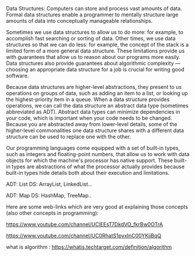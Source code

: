 Data Structures: Computers can store and process vast amounts of data. Formal data structures enable a programmer to mentally structure large amounts of data into conceptually manageable relationships.

Sometimes we use data structures to allow us to do more: for example, to accomplish fast searching or sorting of data. Other times, we use data structures so that we can do less: for example, the concept of the stack is a limited form of a more general data structure. These limitations provide us with guarantees that allow us to reason about our programs more easily. Data structures also provide guarantees about algorithmic complexity — choosing an appropriate data structure for a job is crucial for writing good software.

Because data structures are higher-level abstractions, they present to us operations on groups of data, such as adding an item to a list, or looking up the highest-priority item in a queue. When a data structure provides operations, we can call the data structure an abstract data type (sometimes abbreviated as ADT). Abstract data types can minimize dependencies in your code, which is important when your code needs to be changed. Because you are abstracted away from lower-level details, some of the higher-level commonalities one data structure shares with a different data structure can be used to replace one with the other.

Our programming languages come equipped with a set of built-in types, such as integers and floating-point numbers, that allow us to work with data objects for which the machine's processor has native support. These built-in types are abstractions of what the processor actually provides because built-in types hide details both about their execution and limitations.





ADT: List
DS:  ArrayList, LinkedList...

ADT: Map
DS:  HashMap, TreeMap..


Here are some web-links which are very good at explaining those concepts (also other concepts in programming):

https://www.youtube.com/channel/UClEEsT7DkdVO_fkrBw0OTrA

https://www.youtube.com/channel/UC0RhatS1pyxInC00YKjjBqQ



what is algorithm : https://whatis.techtarget.com/definition/algorithm


